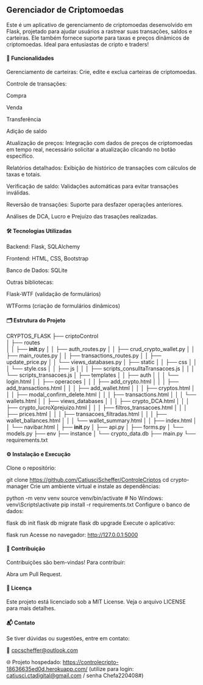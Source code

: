 <h2>Gerenciador de Criptomoedas</h2> 
<p>Este é um aplicativo de gerenciamento de criptomoedas desenvolvido em Flask, projetado para ajudar usuários a rastrear suas transações, saldos e carteiras. Ele também fornece suporte para taxas e preços dinâmicos de criptomoedas. Ideal para entusiastas de cripto e traders!</p>

<h4>🚀 Funcionalidades</h4>
Gerenciamento de carteiras: Crie, edite e exclua carteiras de criptomoedas.

Controle de transações:

Compra

Venda

Transferência

Adição de saldo

Atualização de preços: Integração com dados de preços de criptomoedas em tempo real, necessário solicitar a atualização clicando no botão específico.

Relatórios detalhados: Exibição de histórico de transações com cálculos de taxas e totais.

Verificação de saldo: Validações automáticas para evitar transações inválidas.

Reversão de transações: Suporte para desfazer operações anteriores.

Análises de DCA, Lucro e Prejuízo das trasações realizadas.

<h4>🛠️ Tecnologias Utilizadas</h4>

Backend: Flask, SQLAlchemy

Frontend: HTML, CSS, Bootstrap

Banco de Dados: SQLite

Outras bibliotecas:

Flask-WTF (validação de formulários)

WTForms (criação de formulários dinâmicos)

<h4>🗂️ Estrutura do Projeto</h4>

CRYPTOS_FLASK
    ├── criptoControl    
    │   ├── routes    
    │   │   ├── __init__.py
    │   │   ├── auth_routes.py
    │   │   ├── crud_crypto_wallet.py
    │   │   ├── main_routes.py
    │   │   ├── transactions_routes.py
    │   │   ├── update_price.py
    │   │   └── views_databases.py
    │   ├── static
    │   │   ├── css
    │   │   │   └── style.css
    │   │   ├── js
    │   │   │   ├── scripts_consulltaTransacoes.js
    │   │   │   └── scripts_transacoes.js
    │   ├── templates
    │   │   ├── auth
    │   │   │   └── login.html
    │   │   ├── operacoes
    │   │   │   ├── add_crypto.html
    │   │   │   ├── add_transactions.html
    │   │   │   ├── add_wallet.html
    │   │   │   ├── cryptos.html
    │   │   │   ├── modal_confirm_delete.html
    │   │   │   ├── transactions.html
    │   │   │   └── wallets.html
    │   │   ├── views_databases
    │   │   │   ├── crypto_DCA.html
    │   │   │   ├── crypto_lucroXprejuizo.html
    │   │   │   ├── filtros_transacoes.html
    │   │   │   ├── prices.html
    │   │   │   ├── transacoes_filtradas.html
    │   │   │   ├── wallet_ballances.html
    │   │   │   └── wallet_summary.html
    │   │   ├── index.html
    │   │   └── navibar.html
    │   ├── __init__.py
    │   ├── api.py
    │   ├── forms.py
    │   └── models.py
    ├── env
    ├── instance
    │   └── crypto_data.db
    ├── main.py
    └── requirements.txt


<h4>⚙️ Instalação e Execução</h4>
Clone o repositório:

git clone https://github.com/CatiusciScheffer/ControleCriptos
cd crypto-manager
Crie um ambiente virtual e instale as dependências:

python -m venv venv
source venv/bin/activate  # No Windows: venv\Scripts\activate
pip install -r requirements.txt
Configure o banco de dados:

flask db init
flask db migrate
flask db upgrade
Execute o aplicativo:

flask run
Acesse no navegador: http://127.0.0.1:5000

<h4>📝 Contribuição</h4>
Contribuições são bem-vindas! Para contribuir:

Abra um Pull Request.
<h4>📜 Licença</h4>
Este projeto está licenciado sob a MIT License. Veja o arquivo LICENSE para mais detalhes.

<h4>📬 Contato</h4>

Se tiver dúvidas ou sugestões, entre em contato:

📧 cpcscheffer@outlook.com

🌐 Projeto hospedado: https://controlecripto-18636635ed0d.herokuapp.com/ (utilize para login: catiusci.ctadigital@gmail.com / senha Chefa220408#)

